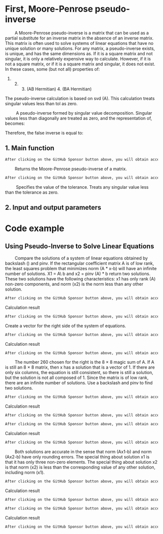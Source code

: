 #  First, Moore-Penrose pseudo-inverse 

    A Moore-Penrose pseudo-inverse is a matrix that can be used as a partial substitute for an inverse matrix in the absence of an inverse matrix. This matrix is often used to solve systems of linear equations that have no unique solution or many solutions. For any matrix, a pseudo-inverse exists, is unique, and has the same dimensions as. If it is a square matrix and not singular, it is only a relatively expensive way to calculate. However, if it is not a square matrix, or if it is a square matrix and singular, it does not exist. In these cases, some (but not all) properties of: 

 1. 2. 3. (AB Hermitian) 4. (BA Hermitian) 

 The pseudo-inverse calculation is based on svd (A). This calculation treats singular values less than tol as zero. 

     A pseudo-inverse formed by singular value decomposition. Singular values less than diagonally are treated as zero, and the representation of, becomes:  

 Therefore, the false inverse is equal to: 

##  1. Main function 

  ```python  
After clicking on the GitHub Sponsor button above, you will obtain access permissions to my private code repository ( https://github.com/slowlon/my_code_bar ) to view this blog code. By searching the code number of this blog, you can find the code you need, code number is: 2024020309574589499
  ```  
    Returns the Moore-Penrose pseudo-inverse of a matrix. 

  ```python  
After clicking on the GitHub Sponsor button above, you will obtain access permissions to my private code repository ( https://github.com/slowlon/my_code_bar ) to view this blog code. By searching the code number of this blog, you can find the code you need, code number is: 2024020309574589499
  ```  
     Specifies the value of the tolerance. Treats any singular value less than the tolerance as zero. 

##  2. Input and output parameters 

#  Code example 

##  Using Pseudo-Inverse to Solve Linear Equations 

    Compare the solutions of a system of linear equations obtained by backslash () and pinv. If the rectangular coefficient matrix A is of low rank, the least squares problem that minimizes norm (A * x-b) will have an infinite number of solutions. X1 = A\ b and x2 = pinv (A) * b return two solutions. These two solutions have the following characteristics: x1 has only rank (A) non-zero components, and norm (x2) is the norm less than any other solution. 

  ```python  
After clicking on the GitHub Sponsor button above, you will obtain access permissions to my private code repository ( https://github.com/slowlon/my_code_bar ) to view this blog code. By searching the code number of this blog, you can find the code you need, code number is: 2024020309574589499
  ```  
 Calculation result 

  ```python  
After clicking on the GitHub Sponsor button above, you will obtain access permissions to my private code repository ( https://github.com/slowlon/my_code_bar ) to view this blog code. By searching the code number of this blog, you can find the code you need, code number is: 2024020309574589499
  ```  
 Create a vector for the right side of the system of equations. 

  ```python  
After clicking on the GitHub Sponsor button above, you will obtain access permissions to my private code repository ( https://github.com/slowlon/my_code_bar ) to view this blog code. By searching the code number of this blog, you can find the code you need, code number is: 2024020309574589499
  ```  
 Calculation result 

  ```python  
After clicking on the GitHub Sponsor button above, you will obtain access permissions to my private code repository ( https://github.com/slowlon/my_code_bar ) to view this blog code. By searching the code number of this blog, you can find the code you need, code number is: 2024020309574589499
  ```  
    The number 260 chosen for the right is the 8 × 8 magic sum of A. If A is still an 8 × 8 matrix, then x has a solution that is a vector of 1. If there are only six columns, the equation is still consistent, so there is still a solution, but the solution is not all composed of 1. Since the matrix is of low rank, there are an infinite number of solutions. Use a backslash and pinv to find two solutions. 

  ```python  
After clicking on the GitHub Sponsor button above, you will obtain access permissions to my private code repository ( https://github.com/slowlon/my_code_bar ) to view this blog code. By searching the code number of this blog, you can find the code you need, code number is: 2024020309574589499
  ```  
 Calculation result 

  ```python  
After clicking on the GitHub Sponsor button above, you will obtain access permissions to my private code repository ( https://github.com/slowlon/my_code_bar ) to view this blog code. By searching the code number of this blog, you can find the code you need, code number is: 2024020309574589499
  ```  
  ```python  
After clicking on the GitHub Sponsor button above, you will obtain access permissions to my private code repository ( https://github.com/slowlon/my_code_bar ) to view this blog code. By searching the code number of this blog, you can find the code you need, code number is: 2024020309574589499
  ```  
 Calculation result 

  ```python  
After clicking on the GitHub Sponsor button above, you will obtain access permissions to my private code repository ( https://github.com/slowlon/my_code_bar ) to view this blog code. By searching the code number of this blog, you can find the code you need, code number is: 2024020309574589499
  ```  
    Both solutions are accurate in the sense that norm (Ax1-b) and norm (Ax2-b) have only rounding errors. The special thing about solution x1 is that it has only three non-zero elements. The special thing about solution x2 is that norm (x2) is less than the corresponding value of any other solution, including norm (x1). 

  ```python  
After clicking on the GitHub Sponsor button above, you will obtain access permissions to my private code repository ( https://github.com/slowlon/my_code_bar ) to view this blog code. By searching the code number of this blog, you can find the code you need, code number is: 2024020309574589499
  ```  
 Calculation result 

  ```python  
After clicking on the GitHub Sponsor button above, you will obtain access permissions to my private code repository ( https://github.com/slowlon/my_code_bar ) to view this blog code. By searching the code number of this blog, you can find the code you need, code number is: 2024020309574589499
  ```  
  ```python  
After clicking on the GitHub Sponsor button above, you will obtain access permissions to my private code repository ( https://github.com/slowlon/my_code_bar ) to view this blog code. By searching the code number of this blog, you can find the code you need, code number is: 2024020309574589499
  ```  
 Calculation result 

  ```python  
After clicking on the GitHub Sponsor button above, you will obtain access permissions to my private code repository ( https://github.com/slowlon/my_code_bar ) to view this blog code. By searching the code number of this blog, you can find the code you need, code number is: 2024020309574589499
  ```  
